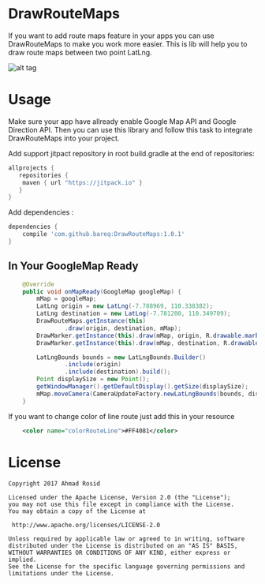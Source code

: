 # DrawRouteMaps
If you want to add route maps feature in your apps you can use DrawRouteMaps to make you work more easier. This is lib will help you to draw route maps between two point LatLng.

![alt tag](https://github.com/ar-android/DrawRouteMaps/raw/master/example-app.png)

# Usage
Make sure your app have allready enable Google Map API and Google Direction API. Then you can use this library and follow this task to integrate DrawRouteMaps into your project.

Add support jitpact repository in root build.gradle at the end of repositories:
```gradle
allprojects {
   repositories {
	maven { url "https://jitpack.io" }
   }
}
```
Add dependencies :
```gradle
dependencies {
    compile 'com.github.bareq:DrawRouteMaps:1.0.1'
}
```

In Your GoogleMap Ready
-----
```java
    @Override
    public void onMapReady(GoogleMap googleMap) {
        mMap = googleMap;
        LatLng origin = new LatLng(-7.788969, 110.338382);
        LatLng destination = new LatLng(-7.781200, 110.349709);
        DrawRouteMaps.getInstance(this)
                .draw(origin, destination, mMap);
        DrawMarker.getInstance(this).draw(mMap, origin, R.drawable.marker_a, "Origin Location");
        DrawMarker.getInstance(this).draw(mMap, destination, R.drawable.marker_b, "Destination Location");

        LatLngBounds bounds = new LatLngBounds.Builder()
                .include(origin)
                .include(destination).build();
        Point displaySize = new Point();
        getWindowManager().getDefaultDisplay().getSize(displaySize);
        mMap.moveCamera(CameraUpdateFactory.newLatLngBounds(bounds, displaySize.x, 250, 30));
    }
```
If you want to change color of line route just add this in your resource
```xml
    <color name="colorRouteLine">#FF4081</color>
```

# License

    Copyright 2017 Ahmad Rosid

    Licensed under the Apache License, Version 2.0 (the "License");
    you may not use this file except in compliance with the License.
    You may obtain a copy of the License at

     http://www.apache.org/licenses/LICENSE-2.0

    Unless required by applicable law or agreed to in writing, software
    distributed under the License is distributed on an "AS IS" BASIS,
    WITHOUT WARRANTIES OR CONDITIONS OF ANY KIND, either express or implied.
    See the License for the specific language governing permissions and
    limitations under the License.
